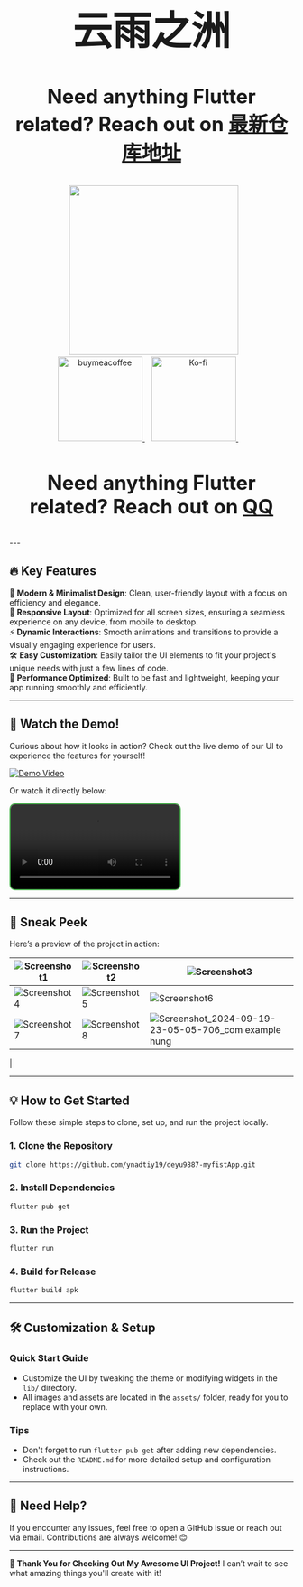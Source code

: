 <div align="center">  
 <h1 align="center" style="font-size: 70px;">云雨之洲</h1>

 <h3 align="center" style="font-size: 35px;">Need anything Flutter related? Reach out on <a href="https://github.com/ynadtiy19/Special-myfirstApp">最新仓库地址</a>
</h3> 


<!--  Donations -->
 <a href="https://ko-fi.com">
  <img width="300" src="https://user-images.githubusercontent.com/26390946/161375567-9e14cd0e-1675-4896-a576-a449b0bcd293.png">
 </a>
 <div align="center">
   <a href="https://www.buymeacoffee.com/">
    <img width="150" alt="buymeacoffee" src="https://user-images.githubusercontent.com/26390946/161375563-69c634fd-89d2-45ac-addd-931b03996b34.png">
  </a>  
   <a href="https://ko-fi.com/">
    <img width="150" alt="Ko-fi" src="https://user-images.githubusercontent.com/26390946/161375565-e7d64410-bbcf-4a28-896b-7514e106478e.png">
  </a>   
 </div>
<!--  Donations -->

<h3 align="center" style="font-size: 35px;">Need anything Flutter related? Reach out on <a href="3359499887@qq.com">QQ</a>
</h3>


</div>
---

## 🔥 **Key Features**  
🎨 **Modern & Minimalist Design**: Clean, user-friendly layout with a focus on efficiency and elegance.  
📱 **Responsive Layout**: Optimized for all screen sizes, ensuring a seamless experience on any device, from mobile to desktop.  
⚡ **Dynamic Interactions**: Smooth animations and transitions to provide a visually engaging experience for users.  
🛠 **Easy Customization**: Easily tailor the UI elements to fit your project's unique needs with just a few lines of code.  
🚀 **Performance Optimized**: Built to be fast and lightweight, keeping your app running smoothly and efficiently.  

---

## 🎥 **Watch the Demo!**  
Curious about how it looks in action? Check out the live demo of our UI to experience the features for yourself!

[![Demo Video](https://img.shields.io/badge/Watch%20the%20Demo-Click%20Here-brightgreen?style=for-the-badge)](https://db62cod6cnasq.cloudfront.net/user-media/12136/17973da4-67d3-4395-bc41-8d9728de977a--0908.mp4)

Or watch it directly below:

<video src="https://db62cod6cnasq.cloudfront.net/user-media/12136/17973da4-67d3-4395-bc41-8d9728de977a--0908.mp4" controls="controls" style="max-width: 100%; border: 2px solid #4CAF50; border-radius: 10px;">
   Your browser does not support the video tag.
</video>

---

## 📸 **Sneak Peek**  
Here’s a preview of the project in action:

| ![Screenshot1](https://github.com/user-attachments/assets/98d30f63-9890-49ba-acc2-76cc757969af) | ![Screenshot2](https://github.com/user-attachments/assets/094d0214-303b-489f-9f5f-c3f1da270343) | ![Screenshot3](https://github.com/user-attachments/assets/d04cf534-5698-4104-a914-7d943676b760) |
|---|---|---|
| ![Screenshot4](https://github.com/user-attachments/assets/4403e6ea-dba7-4bae-a074-04e7a2c1aff6) | ![Screenshot5](https://github.com/user-attachments/assets/4085d97f-855c-4ced-a7b7-a26f78de8374) | ![Screenshot6](https://github.com/user-attachments/assets/ddb662e4-fd12-415f-a5ee-c42277e722bf) |
| ![Screenshot7](https://github.com/user-attachments/assets/189abb5e-dad3-4ddf-b6c3-d8e52d7e791d) | ![Screenshot8](https://github.com/user-attachments/assets/c9c750ec-b69c-41dc-b76e-55cf20ffb548) | ![Screenshot_2024-09-19-23-05-05-706_com example hung](https://github.com/user-attachments/assets/ada036e0-1f65-4828-aa8b-7a10b96d7f31) | ![Screenshot_2024-09-19-23-13-00-364_com example hung](https://github.com/user-attachments/assets/dbcdfbc8-4444-405f-94c3-14f3c41f612c)




|





---

## 💡 **How to Get Started**  
Follow these simple steps to clone, set up, and run the project locally.

### 1. Clone the Repository  
```bash
git clone https://github.com/ynadtiy19/deyu9887-myfistApp.git
```

### 2. Install Dependencies  
```bash
flutter pub get
```

### 3. Run the Project  
```bash
flutter run
```

### 4. Build for Release  
```bash
flutter build apk
```

---

## 🛠 **Customization & Setup**  
### **Quick Start Guide**  
- Customize the UI by tweaking the theme or modifying widgets in the `lib/` directory.
- All images and assets are located in the `assets/` folder, ready for you to replace with your own.
  
### **Tips**  
- Don't forget to run `flutter pub get` after adding new dependencies.
- Check out the `README.md` for more detailed setup and configuration instructions.

---

## 💬 **Need Help?**  
If you encounter any issues, feel free to open a GitHub issue or reach out via email. Contributions are always welcome! 😊

---

🚀 **Thank You for Checking Out My Awesome UI Project!** I can’t wait to see what amazing things you'll create with it!
